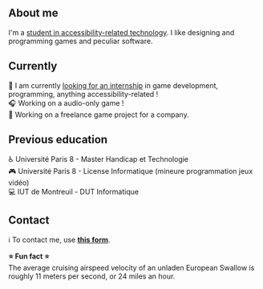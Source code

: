 ## About me

I'm a [student in accessibility-related technology](https://www.univ-paris8.fr/-Master-Technologie-et-Handicap-676-). I like designing and programming games and peculiar software.

## Currently

:newspaper: I am currently [looking for an internship](https://www.linkedin.com/in/predrag-kostic/) in game development, programming, anything accessibility-related !  
:headphones: Working on a audio-only game !  
:space_invader: Working on a freelance game project for a company.

## Previous education

:wheelchair: Université Paris 8 - Master Handicap et Technologie  
:video_game: Université Paris 8 - License Informatique (mineure programmation jeux vidéo)  
:computer: IUT de Montreuil - DUT Informatique  

## Contact

:information_source: To contact me, use [**this form**](https://linktr.ee/p_kostic).

**:star: Fun fact :star:**  
The average cruising airspeed velocity of an unladen European Swallow is roughly 11 meters per second, or 24 miles an hour.
